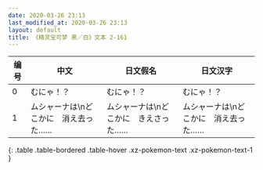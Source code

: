 ```yaml
---
date: 2020-03-26 23:13
last_modified_at: 2020-03-26 23:13
layout: default
title: 《精灵宝可梦 黑／白》文本 2-161
---
```

| 编号 | 中文 | 日文假名 | 日文汉字 |
| ---- | ---- | ---- | --- |
| 0 | むにゃ！？ | むにゃ！？ | むにゃ！？ |
| 1 | ムシャーナは\nどこかに　消え去った…… | ムシャーナは\nどこかに　きえさった…… | ムシャーナは\nどこかに　消え去った…… |
{: .table .table-bordered .table-hover .xz-pokemon-text .xz-pokemon-text-1 }